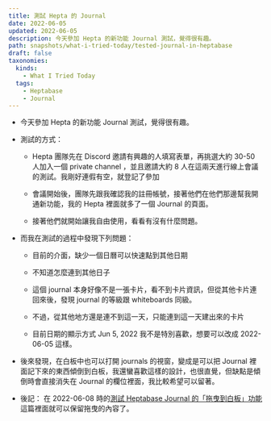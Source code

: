 ```yaml
---
title: 測試 Hepta 的 Journal
date: 2022-06-05
updated: 2022-06-05
description: 今天參加 Hepta 的新功能 Journal 測試，覺得很有趣。
path: snapshots/what-i-tried-today/tested-journal-in-heptabase
draft: false
taxonomies:
  kinds: 
    - What I Tried Today
  tags: 
    - Heptabase
    - Journal
---
```


* 今天參加 Hepta 的新功能 Journal 測試，覺得很有趣。

* 測試的方式：

  * Hepta 團隊先在 Discord 邀請有興趣的人填寫表單，再挑選大約 30-50 人加入一個 private channel ，並且邀請大約 8 人在這兩天進行線上會議的測試。我剛好連假有空，就登記了參加

  * 會議開始後，團隊先跟我確認我的註冊帳號，接著他們在他們那邊幫我開通新功能，我的 Hepta 裡面就多了一個 Journal 的頁面。

  * 接著他們就開始讓我自由使用，看看有沒有什麼問題。

* 而我在測試的過程中發現下列問題：

  * 目前的介面，缺少一個日曆可以快速點到其他日期

  * 不知道怎麼連到其他日子

  * 這個 journal 本身好像不是一張卡片，看不到卡片資訊，但從其他卡片連回來後，發現 journal 的等級跟 whiteboards 同級。

  * 不過，從其他地方還是連不到這一天，只能連到這一天建出來的卡片

  * 目前日期的顯示方式 Jun 5, 2022 我不是特別喜歡，想要可以改成 2022-06-05 這樣。

* 後來發現，在白板中也可以打開 journals 的視窗，變成是可以把 Journal 裡面記下來的東西傾倒到白板，我還蠻喜歡這樣的設計，也很直覺，但缺點是傾倒時會直接消失在 Journal 的欄位裡面，我比較希望可以留著。

* 後記： 在 2022-06-08 時的[測試 Heptabase Journal 的「拖曳到白板」功能](@/snapshots/tried-tested-heptabase-journal-dragging-to-whiteboard.md) 這篇裡面就可以保留拖曳的內容了。